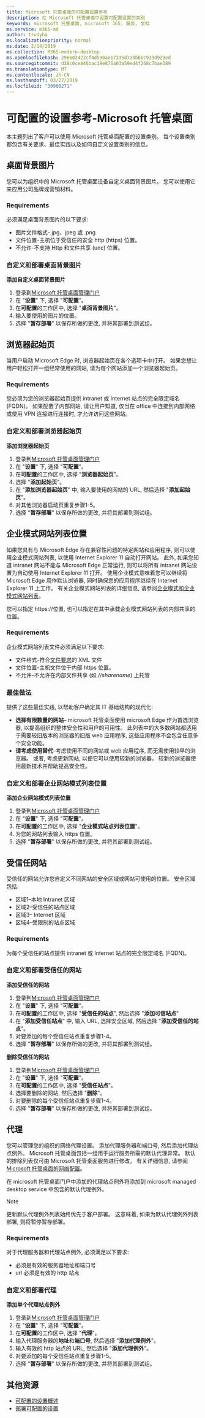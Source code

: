 ```yaml
---
title: Microsoft 托管桌面的可配置设置参考
description: 在 Microsoft 托管桌面中设置可配置设置的类别
keywords: microsoft 托管桌面, microsoft 365, 服务, 文档
ms.service: m365-md
author: trudyha
ms.localizationpriority: normal
ms.date: 2/14/2019
ms.collection: M365-modern-desktop
ms.openlocfilehash: 296602422cf4d590ae17335d7a0bbbc939d929ed
ms.sourcegitcommit: d38c0ce846bac19e876a03a59ed4f268c7bae389
ms.translationtype: MT
ms.contentlocale: zh-CN
ms.lasthandoff: 03/27/2019
ms.locfileid: "30900271"
---
```

# <a name="configurable-settings-reference---microsoft-managed-desktop"></a>可配置的设置参考-Microsoft 托管桌面

本主题列出了客户可以使用 Microsoft 托管桌面配置的设置类别。 每个设置类别都包含有关要求、最佳实践以及如何自定义设置类别的信息。 

## <a name="desktop-background-picture"></a>桌面背景图片
您可以为组织中的 Microsoft 托管桌面设备自定义桌面背景图片。 您可以使用它来应用公司品牌或营销材料。 

### <a name="requirements"></a>Requirements

必须满足桌面背景图片的以下要求:
- 图片文件格式-.jpg、jpeg 或 .png
- 文件位置-主机位于受信任的安全 http (https) 位置。 
- 不允许-不支持 Http 和文件共享 (unc) 位置。 

### <a name="customize-and-deploy-desktop-background-picture"></a>自定义和部署桌面背景图片

**添加自定义桌面背景图片**
1. 登录到[Microsoft 托管桌面管理门户](http://aka.ms/mwaasportal)
2. 在 "**设置**" 下, 选择 "**可配置**"。
3. 在**可配置**的工作区中, 选择 "**桌面背景图片**"。 
4. 输入要使用的图片的位置。 
5. 选择 "**暂存部署**" 以保存所做的更改, 并将其部署到测试组。 

## <a name="browser-start-pages"></a>浏览器起始页
当用户启动 Microsoft Edge 时, 浏览器起始页在各个选项卡中打开。 如果您想让用户轻松打开一组经常使用的网站, 请为每个网站添加一个浏览器起始页。 

### <a name="requirements"></a>Requirements

您必须为您的浏览器起始页提供 intranet 或 Internet 站点的完全限定域名 (FQDN)。 如果配置了内部网站, 请让用户知道, 仅当在 office 中连接到内部网络或使用 VPN 连接进行连接时, 才允许访问这些网站。 

### <a name="customize-and-deploy-browser-start-pages"></a>自定义和部署浏览器起始页

**添加浏览器起始页**
1. 登录到[Microsoft 托管桌面管理门户](http://aka.ms/mwaasportal)
2. 在 "**设置**" 下, 选择 "**可配置**"。
3. 在**可配置**的工作区中, 选择 "**浏览器起始页**"。 
4. 选择 "**添加起始页**"。
5. 在 "**添加浏览器起始页**" 中, 输入要使用的网站的 URL, 然后选择 "**添加起始页**"。 
6. 对其他浏览器启动页重复步骤1-5。 
7. 选择 "**暂存部署**" 以保存所做的更改, 并将其部署到测试组。

## <a name="enterprise-mode-site-list-location"></a>企业模式网站列表位置

如果您具有与 Microsoft Edge 存在兼容性问题的特定网站和应用程序, 则可以使用企业模式网站列表, 以使用 Internet Explorer 11 自动打开网站。 此外, 如果您知道 intranet 网站不能与 Microsoft Edge 正常运行, 则可以将所有 intranet 网站设置为自动使用 Internet Explorer 11 打开。 使用企业模式意味着您可以继续将 Microsoft Edge 用作默认浏览器, 同时确保您的应用程序继续在 Internet Explorer 11 上工作。 有关企业模式网站列表的详细信息, 请参阅[企业模式和企业模式网站列表](https://docs.microsoft.com/internet-explorer/ie11-deploy-guide/what-is-enterprise-mode)。 

您可以指定 https://位置, 也可以指定在其中承载企业模式网站列表的内部共享的位置。 

### <a name="requirements"></a>Requirements

企业模式网站列表文件必须满足以下要求:
- 文件格式-符合[文件要求](https://docs.microsoft.com/internet-explorer/ie11-deploy-guide/what-is-enterprise-mode#site-list-xml-file)的 XML 文件
- 文件位置-主机文件位于内部 https 位置。 
- 不允许-不允许在内部文件共享 (如 *//sharename*) 上托管

### <a name="best-practices"></a>最佳做法

提供了这些最佳实践, 以帮助客户确定其 IT 基础结构的现代化:
- **选择有限数量的网站**– microsoft 托管桌面使用 microsoft Edge 作为首选浏览器, 以提高组织的整体安全性和用户的可用性。 此列表中的大多数网站都适用于需要较旧版本的浏览器的旧版 web 应用程序, 这些应用程序不会包含任意多个安全功能。 
- **请考虑使用替代**–考虑使用不同的网站或 web 应用程序, 而无需使用较早的浏览器。 或者, 考虑更新网站, 以便它可以使用较新的浏览器。 较新的浏览器使用最新技术并帮助提高安全性。

### <a name="customize-and-deploy-enterprise-site-mode-list-location"></a>自定义和部署企业网站模式列表位置

**添加企业网站模式列表位置**

1.  登录到[Microsoft 托管桌面管理门户](http://aka.ms/mwaasportal)
2.  在 "**设置**" 下, 选择 "**可配置**"。
3.  在**可配置**的工作区中, 选择 "**企业模式站点列表位置**"。 
4.  为您的网站列表输入 https 位置。 
5.  选择 "**暂存部署**" 以保存所做的更改, 并将其部署到测试组。

## <a name="trusted-sites"></a>受信任网站

受信任的网站允许您自定义不同网站的安全区域或网站可使用的位置。 安全区域包括: 
- 区域1–本地 Intranet 区域
- 区域2–受信任的站点区域
- 区域3– Internet 区域
- 区域4–受限制的站点区域

### <a name="requirements"></a>Requirements

为每个受信任的站点提供 intranet 或 Internet 站点的完全限定域名 (FQDN)。 

### <a name="customize-and-deploy-trusted-sites"></a>自定义和部署受信任的网站

**添加受信任的网站**

1. 登录到[Microsoft 托管桌面管理门户](http://aka.ms/mwaasportal)
2. 在 "**设置**" 下, 选择 "**可配置**"。
3. 在**可配置**的工作区中, 选择 "**受信任的站点**", 然后选择 "**添加可信站点**" 
4. 在 "**添加受信任站点**" 中, 输入 URL, 选择安全区域, 然后选择 "**添加受信任的站点**"。 
5. 对要添加的每个受信任站点重复步骤1-4。 
6. 选择 "**暂存部署**" 以保存所做的更改, 并将其部署到测试组。

**删除受信任的网站**

1. 登录到[Microsoft 托管桌面管理门户](http://aka.ms/mwaasportal)
2. 在 "**设置**" 下, 选择 "**可配置**"。
3. 在**可配置**的工作区中, 选择 "**受信任站点**"。 
4. 选择要删除的网站, 然后选择 "**删除**"。 
5. 对要删除的每个受信任站点重复步骤1-4。 
6. 选择 "**暂存部署**" 以保存所做的更改, 并将其部署到测试组。

## <a name="proxy"></a>代理
您可以管理您的组织的网络代理设置。 添加代理服务器和端口号, 然后添加代理站点例外。 Microsoft 托管桌面包括一组用于运行服务所需的默认代理异常。 默认的排除列表仅可由 Microsoft 托管桌面服务进行修改。  有关详细信息, 请参阅[Microsoft 托管桌面的网络配置](../get-ready/network.md)。 

在 microsoft 托管桌面门户中添加的代理站点例外将添加到 microsoft managed desktop service 中包含的默认代理例外。 

> [!NOTE]
> 更新默认代理例外列表始终优先于客户部署。 这意味着, 如果为默认代理例外列表部署, 则将暂停暂存部署。  

### <a name="requirements"></a>Requirements

对于代理服务器和代理站点例外, 必须满足以下要求:
- 必须是有效的服务器地址和端口号
- url 必须是有效的 http 站点 

### <a name="customize-and-deploy-proxies"></a>自定义和部署代理

**添加单个代理站点例外**

1. 登录到[Microsoft 托管桌面管理门户](http://aka.ms/mwaasportal)
2. 在 "**设置**" 下, 选择 "**可配置**"。
3. 在**可配置**的工作区中, 选择 "**代理**"。 
4. 输入代理服务器的**地址**和**端口号**, 然后选择 "**添加代理例外**"。 
5. 输入有效的 http 站点的 URL, 然后选择 "**添加代理例外**"。 
6. 对要添加的每个受信任站点重复步骤1-5。 
7. 选择 "**暂存部署**" 以保存所做的更改, 并将其部署到测试组。

## <a name="additional-resources"></a>其他资源
- [可配置的设置概述](config-setting-overview.md) 
- [部署可配置的设置](config-setting-deploy.md)
